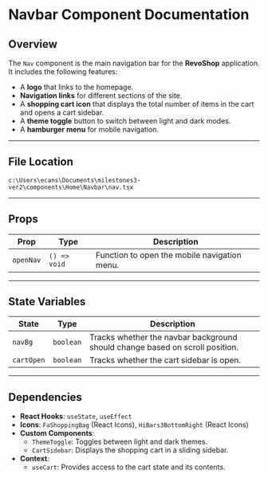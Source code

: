# Navbar Component Documentation

## Overview

The `Nav` component is the main navigation bar for the **RevoShop** application. It includes the following features:
- A **logo** that links to the homepage.
- **Navigation links** for different sections of the site.
- A **shopping cart icon** that displays the total number of items in the cart and opens a cart sidebar.
- A **theme toggle** button to switch between light and dark modes.
- A **hamburger menu** for mobile navigation.

---

## File Location

`c:\Users\ecans\Documents\milestones3-ver2\components\Home\Navbar\nav.tsx`

---

## Props

| Prop      | Type       | Description                          |
|-----------|------------|--------------------------------------|
| `openNav` | `() => void` | Function to open the mobile navigation menu. |

---

## State Variables

| State       | Type        | Description                                                                 |
|-------------|-------------|-----------------------------------------------------------------------------|
| `navBg`     | `boolean`   | Tracks whether the navbar background should change based on scroll position. |
| `cartOpen`  | `boolean`   | Tracks whether the cart sidebar is open.                                    |

---

## Dependencies

- **React Hooks**: `useState`, `useEffect`
- **Icons**: `FaShoppingBag` (React Icons), `HiBars3BottomRight` (React Icons)
- **Custom Components**:
  - `ThemeToggle`: Toggles between light and dark themes.
  - `CartSidebar`: Displays the shopping cart in a sliding sidebar.
- **Context**:
  - `useCart`: Provides access to the cart state and its contents.